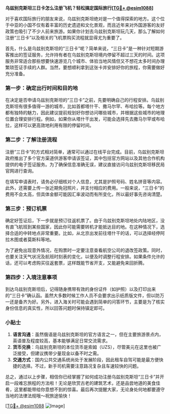 **乌兹别克斯坦三日卡怎么注册飞机？轻松搞定国际旅行[[TG💪+ @esim1088](https://t.me/s/esim1088)]**

对于喜欢国际旅行的朋友来说，乌兹别克斯坦绝对是一个值得探索的地方。这个位于中亚的小国不仅有着丰富的历史遗迹和文化景观，而且近年来对外国游客的友好政策也吸引了不少人前来旅游。如果你计划去乌兹别克斯坦玩几天，那么了解如何注册“三日卡”以及相关的飞机票购买流程就显得尤为重要了。

首先，什么是乌兹别克斯坦的“三日卡”呢？简单来说，“三日卡”是一种针对短期游客推出的签证服务，允许持有者在乌兹别克斯坦境内停留不超过三天的时间。这项服务非常适合那些想要快速游览几个城市、体验当地风情但又不想花太多时间办理繁琐签证手续的人群。当然，要想顺利拿到这张卡并安排好你的旅程，你需要做好充分准备。

### 第一步：确定出行时间和目的地

在决定是否申请乌兹别克斯坦的“三日卡”之前，先要明确自己的行程安排。乌兹别克斯坦有很多值得一游的城市，比如首都塔什干、撒马尔罕、布哈拉等。每个地方都有独特的魅力，因此建议提前规划好你想访问哪些城市，并根据这些城市的地理位置合理安排行程。例如，如果你从塔什干出发，可能会选择先去撒马尔罕或布哈拉，这样可以更高效地利用有限的停留时间。

### 第二步：了解注册流程

注册“三日卡”的方式相对简单，通常可以通过在线平台完成。目前，乌兹别克斯坦政府推出了多个官方渠道供游客申请该签证，其中包括官方网站以及其他合作机构提供的电子签证服务。为了确保信息准确无误，建议直接访问乌兹别克斯坦移民局官网进行查询。

在填写申请表时，请务必仔细核对个人信息，尤其是护照号码、姓名拼音等内容。此外，还需要上传一张近期免冠照片，并支付相应的费用。一般来说，“三日卡”的费用不会太高，但具体金额可能因汇率波动而有所变化，所以最好事先咨询清楚。

### 第三步：预订机票

确定好签证后，下一步就是预订往返机票了。由于乌兹别克斯坦地处内陆地区，没有直飞航班到某些国家，因此你可能需要转机才能抵达目的地。在这种情况下，选择合适的中转地点非常重要。比如，从北京出发前往塔什干的话，可以选择经停阿拉木图或者莫斯科等地。

为了避免出现意外情况，在购票时一定要注意查看航空公司的退改签政策。同时，也要关注天气状况及航班时刻表的变化，以便及时调整行程安排。如果条件允许的话，还可以考虑购买往返套票，这样既能节省开支，又能避免来回折腾。

### 第四步：入境注意事项

到达乌兹别克斯坦后，记得随身携带有效的身份证件（如护照）以及打印出来的“三日卡”确认函。虽然大多数时候工作人员不会要求出示纸质版文件，但以防万一还是备齐为好。另外，进入海关时可能会遇到简单的问答环节，主要是为了核实身份信息的真实性，所以回答问题时保持镇定即可。

### 小贴士

1. **语言沟通**：虽然俄语是乌兹别克斯坦的官方语言之一，但在主要旅游景点内，英语普及程度较高，基本能够满足日常交流需求。
2. **货币兑换**：乌兹别克斯坦的本位货币是索姆（UZS），尽管美元在这里也被广泛接受，但建议携带少量现金以备不时之需。
3. **交通方式**：国内公共交通系统尚处于发展阶段，因此租车自驾可能是最方便快捷的选择。不过，新手司机需要注意路况复杂且车速较快的问题。

总之，通过以上步骤，相信你已经掌握了如何成功注册乌兹别克斯坦“三日卡”并开启一段难忘旅程的方法啦！无论是欣赏古老的建筑艺术，还是品尝地道的美食佳肴，这里都能带给你意想不到的惊喜。最后再次提醒大家，无论身处何地都要遵守当地的法律法规哦～祝旅途愉快！

[[TG💪+ @esim1088](https://t.me/s/esim1088) ![Image](https://i.postimg.cc/4NQfJmqS/Snipaste-2025-05-13-00-14-12.png)]